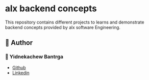 # alx backend concepts
This repository contains different projects to learns and demonstrate backend concepts provided by alx software Engineering.
## :pencil: **Author**
### :man: Yidnekachew Bantrga
- [Github](https://github.com/Yidne21)
- [Linkedin](https://www.linkedin.com/in/yidnekachew-bantrga-801376234/)

